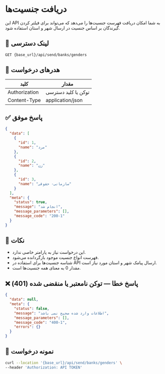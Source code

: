 # دریافت جنسیت‌ها

این API به شما امکان دریافت فهرست جنسیت‌ها را می‌دهد که می‌تواند برای فیلتر کردن گیرندگان بر اساس جنسیت در ارسال شهر و
استان استفاده شود.

## 📍 لینک دسترسی

```
GET {base_url}/api/send/banks/genders
```

## 🧾 هدرهای درخواست

| کلید          | مقدار               |
|---------------|---------------------|
| Authorization | توکن یا کلید دسترسی |
| Content-Type  | application/json    |

## ✅ پاسخ موفق

```json
{
  "data": [
    {
      "id": 1,
      "name": "مرد"
    },
    {
      "id": 2,
      "name": "زن"
    },
    {
      "id": 3,
      "name": "سازمانی- حقوقی"
    }
  ],
  "meta": {
    "status": true,
    "message": "انجام شد",
    "message_parameters": [],
    "message_code": "200-1"
  }
}
```

## 📝 نکات

- این درخواست نیاز به پارامتر خاصی ندارد.
- فهرست انواع جنسیت موجود بازگردانده می‌شود.
- شناسه جنسیت‌ها برای استفاده در API ارسال پیامک شهر و استان مورد نیاز است.
- مقدار 0 به معنای همه جنسیت‌ها است.

## ❌ پاسخ خطا — توکن نامعتبر یا منقضی شده (401)

```json
{
  "data": null,
  "meta": {
    "status": false,
    "message": "اطلاعات وارد شده صحیح نمی باشد",
    "message_parameters": [],
    "message_code": "400-1",
    "errors": {}
  }
}
```

## 🧪 نمونه درخواست

```bash
curl --location '{base_url}/api/send/banks/genders' \
--header 'Authorization: API TOKEN'
```
